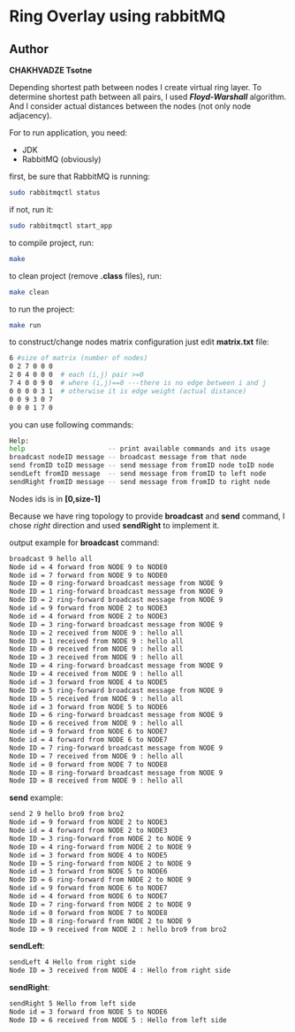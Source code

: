 # Ring Overlay using rabbitMQ


## Author
**CHAKHVADZE Tsotne**  


Depending shortest path between nodes I create virtual ring layer. To determine shortest path between all pairs, I used ***Floyd-Warshall*** algorithm. And I consider actual distances between the nodes (not only node adjacency).   

For to run application, you need:
* JDK
* RabbitMQ (obviously)


first, be sure that RabbitMQ is running:
```bash
sudo rabbitmqctl status
```

if not, run it:
```bash
sudo rabbitmqctl start_app
```

to compile project, run:
```bash
make
```

to clean project (remove **.class** files), run:
```bash
make clean
```

to run the project:
```bash
make run
```

to construct/change nodes matrix configuration just edit **matrix.txt** file:
```bash
6 #size of matrix (number of nodes)
0 2 7 0 0 0   
2 0 4 0 0 0  # each (i,j) pair >=0  
7 4 0 0 9 0  # where (i,j)==0 ---there is no edge between i and j
0 0 0 0 3 1  # otherwise it is edge weight (actual distance)
0 0 9 3 0 7 
0 0 0 1 7 0 
```

you can use following commands:
```bash
Help:
help                     -- print available commands and its usage
broadcast nodeID message -- broadcast message from that node
send fromID toID message -- send message from fromID node toID node
sendLeft fromID message  -- send message from fromID to left node
sendRight fromID message -- send message from fromID to right node
```

Nodes ids is in **[0,size-1]**    

Because we have ring topology to provide **broadcast** and **send** command, I chose *right* direction and used **sendRight** to implement it.

output example for **broadcast** command:
```bash
broadcast 9 hello all
Node id = 4 forward from NODE 9 to NODE0
Node id = 7 forward from NODE 9 to NODE0
Node ID = 0 ring-forward broadcast message from NODE 9
Node ID = 1 ring-forward broadcast message from NODE 9
Node ID = 2 ring-forward broadcast message from NODE 9
Node id = 9 forward from NODE 2 to NODE3
Node id = 4 forward from NODE 2 to NODE3
Node ID = 3 ring-forward broadcast message from NODE 9
Node ID = 2 received from NODE 9 : hello all 
Node ID = 1 received from NODE 9 : hello all 
Node ID = 0 received from NODE 9 : hello all 
Node ID = 3 received from NODE 9 : hello all 
Node ID = 4 ring-forward broadcast message from NODE 9
Node ID = 4 received from NODE 9 : hello all 
Node id = 3 forward from NODE 4 to NODE5
Node ID = 5 ring-forward broadcast message from NODE 9
Node ID = 5 received from NODE 9 : hello all 
Node id = 3 forward from NODE 5 to NODE6
Node ID = 6 ring-forward broadcast message from NODE 9
Node ID = 6 received from NODE 9 : hello all 
Node id = 9 forward from NODE 6 to NODE7
Node id = 4 forward from NODE 6 to NODE7
Node ID = 7 ring-forward broadcast message from NODE 9
Node ID = 7 received from NODE 9 : hello all 
Node id = 0 forward from NODE 7 to NODE8
Node ID = 8 ring-forward broadcast message from NODE 9
Node ID = 8 received from NODE 9 : hello all
```

**send** example:
```bash
send 2 9 hello bro9 from bro2
Node id = 9 forward from NODE 2 to NODE3
Node id = 4 forward from NODE 2 to NODE3
Node ID = 3 ring-forward from NODE 2 to NODE 9
Node ID = 4 ring-forward from NODE 2 to NODE 9
Node id = 3 forward from NODE 4 to NODE5
Node ID = 5 ring-forward from NODE 2 to NODE 9
Node id = 3 forward from NODE 5 to NODE6
Node ID = 6 ring-forward from NODE 2 to NODE 9
Node id = 9 forward from NODE 6 to NODE7
Node id = 4 forward from NODE 6 to NODE7
Node ID = 7 ring-forward from NODE 2 to NODE 9
Node id = 0 forward from NODE 7 to NODE8
Node ID = 8 ring-forward from NODE 2 to NODE 9
Node ID = 9 received from NODE 2 : hello bro9 from bro2
```

**sendLeft**:
```bash
sendLeft 4 Hello from right side
Node ID = 3 received from NODE 4 : Hello from right side
```

**sendRight**:
```bash
sendRight 5 Hello from left side
Node id = 3 forward from NODE 5 to NODE6
Node ID = 6 received from NODE 5 : Hello from left side 
```
